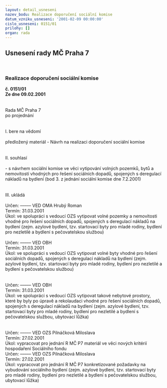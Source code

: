 ```yaml
---
layout: detail_usneseni
nazev_bodu: Realizace doporučení sociální komise
datum_vzniku_usneseni: '2001-02-09 00:00:00'
cislo_usneseni: 0151/01
prilohy: []
organ: rada
---
```

<div id="ucUsn_pList" class="usn">
	<span><h2>Usnesení rady MČ Praha 7 </h2>
<br></span><div class="standBody">
<span><h3>Realizace doporučení sociální komise</h3></span><div class="center">
		<strong>č. 0151/01</strong><br>
	</div>
<div class="center">
		<strong>Ze dne 09.02.2001</strong><br><br>
	</div>
<br>Rada MČ Praha 7<br>po projednání<br><br><br>I.	bere na vědomí<br><br> předložený materiál - Návrh na realizaci doporučení sociální komise<br><br><br>II.	souhlasí <br><br>- s návrhem sociální komise ve věci vytipování volných pozemků, bytů a nemovitostí vhodných pro řešení sociálních dopadů, spojených s deregulací nákladů na bydlení (bod 3. z jednání sociální komise dne 7.2.2001)<br><br><br>III.	ukládá <br><br> Určen:	–––––	VED OMA Hrubý Roman<br>Termín: 31.03.2001<br>Úkol:	ve spolupráci s vedoucí OZS vytipovat volné pozemky a nemovitosti vhodné pro řešení sociálních dopadů, spojených s deregulací nákladů na bydlení (zejm. azylové bydlení, tzv. startovací byty pro mladé rodiny, bydlení pro nezletilé a bydlení s pečovatelskou službou)<br> <br> Určen:	–––––	VED OBH<br>Termín: 31.03.2001<br>Úkol:	ve spolupráci s vedoucí OZS vytipovat volné byty vhodné pro řešení sociálních dopadů, spojených s deregulací nákladů na bydlení (zejm. azylové bydlení, tzv. startovací byty pro mladé rodiny, bydlení pro nezletilé a bydlení s pečovatelskou službou)<br> <br><br> Určen:	–––––	VED OBH<br>Termín: 31.03.2001<br>Úkol:	ve spolupráci s vedoucí OZS vytipovat takové nebytové prostory, které by byly po úpravě a rekolaudaci vhodné pro řešení sociálních dopadů, spojených s deregulací nákladů na bydlení (zejm. azylové bydlení, tzv. startovací byty pro mladé rodiny, bydlení pro nezletilé a bydlení s pečovatelskou službou, ubytovací lůžka)<br> <br> <br> Určen:	–––––	VED OZS Pilnáčková Miloslava<br>Termín: 27.02.2001<br>Úkol:	vypracovat pro jednání R MČ P7 materiál ve věci nových kritérií hospodaření Sociálního fondu <br>  Určen:	–––––	VED OZS Pilnáčková Miloslava<br>Termín: 27.02.2001<br>Úkol:	vypracovat pro jednání R MČ P7 konkretizované požadavky na vybudování sociálního bydlení (zejm. azylové bydlení, tzv. startovací byty pro mladé rodiny, bydlení pro nezletilé a bydlení s pečovatelskou službou, ubytovací lůžka)<br>  <br> <br><br> <br><br> <br><br> <br>
</div>
</div>